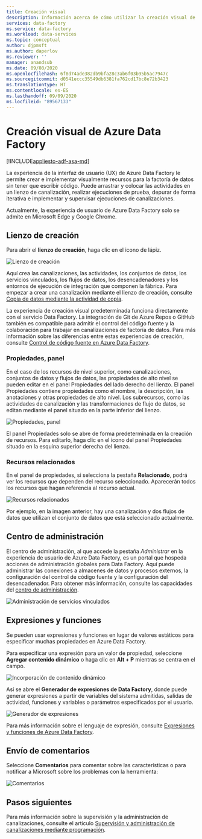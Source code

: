 ```yaml
---
title: Creación visual
description: Información acerca de cómo utilizar la creación visual de Azure Data Factory
services: data-factory
ms.service: data-factory
ms.workload: data-services
ms.topic: conceptual
author: djpmsft
ms.author: daperlov
ms.reviewer: ''
manager: anandsub
ms.date: 09/08/2020
ms.openlocfilehash: 6f8d74ade382db9bfa28c3ab6f03b95b5ac7947c
ms.sourcegitcommit: d0541eccc35549db6381fa762cd17bc8e72b3423
ms.translationtype: HT
ms.contentlocale: es-ES
ms.lasthandoff: 09/09/2020
ms.locfileid: "89567133"
---
```

# <a name="visual-authoring-in-azure-data-factory"></a>Creación visual de Azure Data Factory

[!INCLUDE[appliesto-adf-asa-md](includes/appliesto-adf-asa-md.md)]

La experiencia de la interfaz de usuario (UX) de Azure Data Factory le permite crear e implementar visualmente recursos para la factoría de datos sin tener que escribir código. Puede arrastrar y colocar las actividades en un lienzo de canalización, realizar ejecuciones de prueba, depurar de forma iterativa e implementar y supervisar ejecuciones de canalizaciones.

Actualmente, la experiencia de usuario de Azure Data Factory solo se admite en Microsoft Edge y Google Chrome.

## <a name="authoring-canvas"></a>Lienzo de creación

Para abrir el **lienzo de creación**, haga clic en el icono de lápiz. 

![Lienzo de creación](media/author-visually/authoring-canvas.png)

Aquí crea las canalizaciones, las actividades, los conjuntos de datos, los servicios vinculados, los flujos de datos, los desencadenadores y los entornos de ejecución de integración que componen la fábrica. Para empezar a crear una canalización mediante el lienzo de creación, consulte [Copia de datos mediante la actividad de copia](tutorial-copy-data-portal.md). 

La experiencia de creación visual predeterminada funciona directamente con el servicio Data Factory. La integración de Git de Azure Repos o GitHub también es compatible para admitir el control del código fuente y la colaboración para trabajar en canalizaciones de factoría de datos. Para más información sobre las diferencias entre estas experiencias de creación, consulte [Control de código fuente en Azure Data Factory](source-control.md).

### <a name="properties-pane"></a>Propiedades, panel

En el caso de los recursos de nivel superior, como canalizaciones, conjuntos de datos y flujos de datos, las propiedades de alto nivel se pueden editar en el panel Propiedades del lado derecho del lienzo. El panel Propiedades contiene propiedades como el nombre, la descripción, las anotaciones y otras propiedades de alto nivel. Los subrecursos, como las actividades de canalización y las transformaciones de flujo de datos, se editan mediante el panel situado en la parte inferior del lienzo. 

![Propiedades, panel](media/author-visually/properties-pane.png)

El panel Propiedades solo se abre de forma predeterminada en la creación de recursos. Para editarlo, haga clic en el icono del panel Propiedades situado en la esquina superior derecha del lienzo.

### <a name="related-resources"></a>Recursos relacionados

En el panel de propiedades, si selecciona la pestaña **Relacionado**, podrá ver los recursos que dependen del recurso seleccionado. Aparecerán todos los recursos que hagan referencia al recurso actual.

![Recursos relacionados](media/author-visually/related-resources.png)

Por ejemplo, en la imagen anterior, hay una canalización y dos flujos de datos que utilizan el conjunto de datos que está seleccionado actualmente.

## <a name="management-hub"></a>Centro de administración

El centro de administración, al que accede la pestaña *Administrar* en la experiencia de usuario de Azure Data Factory, es un portal que hospeda acciones de administración globales para Data Factory. Aquí puede administrar las conexiones a almacenes de datos y procesos externos, la configuración del control de código fuente y la configuración del desencadenador. Para obtener más información, consulte las capacidades del [centro de administración](author-management-hub.md).

![Administración de servicios vinculados](media/author-management-hub/management-hub-linked-services.png)

## <a name="expressions-and-functions"></a>Expresiones y funciones

Se pueden usar expresiones y funciones en lugar de valores estáticos para especificar muchas propiedades en Azure Data Factory.

Para especificar una expresión para un valor de propiedad, seleccione **Agregar contenido dinámico** o haga clic en **Alt + P** mientras se centra en el campo.

![Incorporación de contenido dinámico](media/author-visually/dynamic-content-1.png)

Así se abre el **Generador de expresiones de Data Factory**, donde puede generar expresiones a partir de variables del sistema admitidas, salidas de actividad, funciones y variables o parámetros especificados por el usuario. 

![Generador de expresiones](media/author-visually/dynamic-content-2.png)

Para más información sobre el lenguaje de expresión, consulte [Expresiones y funciones de Azure Data Factory](control-flow-expression-language-functions.md).

## <a name="provide-feedback"></a>Envío de comentarios

Seleccione **Comentarios** para comentar sobre las características o para notificar a Microsoft sobre los problemas con la herramienta:

![Comentarios](media/author-visually/provide-feedback.png)

## <a name="next-steps"></a>Pasos siguientes

Para más información sobre la supervisión y la administración de canalizaciones, consulte el artículo [Supervisión y administración de canalizaciones mediante programación](monitor-programmatically.md).
